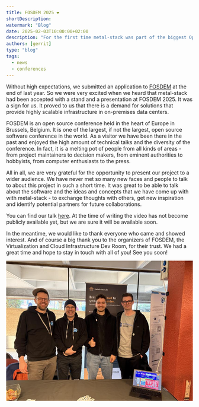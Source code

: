 ```yaml
---
title: FOSDEM 2025 ️❤️
shortDescription:
watermark: "Blog"
date: 2025-02-03T10:00:00+02:00
description: "For the first time metal-stack was part of the biggest Open Source conference in Europe."
authors: [gerrit]
type: "blog"
tags:
  - news
  - conferences
---
```


Without high expectations, we submitted an application to [FOSDEM](https://fosdem.org/) at the end of last year. So we were very excited when we heard that metal-stack had been accepted with a stand and a presentation at FOSDEM 2025. It was a sign for us. It proved to us that there is a demand for solutions that provide highly scalable infrastructure in on-premises data centers.

<!-- truncate -->

FOSDEM is an open source conference held in the heart of Europe in Brussels, Belgium. It is one of the largest, if not the largest, open source software conference in the world. As a visitor we have been there in the past and enjoyed the high amount of technical talks and the diversity of the conference. In fact, it is a melting pot of people from all kinds of areas - from project maintainers to decision makers, from eminent authorities to hobbyists, from computer enthusiasts to the press.

All in all, we are very grateful for the opportunity to present our project to a wider audience. We have never met so many new faces and people to talk to about this project in such a short time. It was great to be able to talk about the software and the ideas and concepts that we have come up with with metal-stack - to exchange thoughts with others, get new inspiration and identify potential partners for future collaborations.

You can find our talk [here](https://fosdem.org/2025/schedule/event/fosdem-2025-4665-on-prem-kubernetes-at-scale-with-metal-stack-io/). At the time of writing the video has not become publicly available yet, but we are sure it will be available soon.

In the meantime, we would like to thank everyone who came and showed interest. And of course a big thank you to the organizers of FOSDEM, the Virtualization and Cloud Infrastructure Dev Room, for their trust. We had a great time and hope to stay in touch with all of you! See you soon!

![](./IMG_5353.jpeg)
